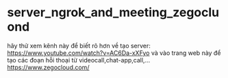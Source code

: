 # server_ngrok_and_meeting_zegocluond
hãy thử xem kênh này để biết rõ hơn về tạo server:
https://www.youtube.com/watch?v=AC6Da-xXFyo
và vào trang web này để tạo các đoạn hỗi thoại từ videocall,chat-app,call,...
https://www.zegocloud.com/

